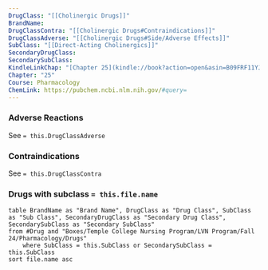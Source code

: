 ```yaml
---
DrugClass: "[[Cholinergic Drugs]]"
BrandName: 
DrugClassContra: "[[Cholinergic Drugs#Contraindications]]"
DrugClassAdverse: "[[Cholinergic Drugs#Side/Adverse Effects]]"
SubClass: "[[Direct-Acting Cholinergics]]"
SecondaryDrugClass: 
SecondarySubClass: 
KindleLinkChap: "[Chapter 25](kindle://book?action=open&asin=B09FRF11YJ&location=13417)"
Chapter: "25"
Course: Pharmacology
ChemLink: https://pubchem.ncbi.nlm.nih.gov/#query=
---
```

### Adverse Reactions 
See `= this.DrugClassAdverse`

### Contraindications
See `= this.DrugClassContra`

### Drugs with subclass `= this.file.name`
```dataview
table BrandName as "Brand Name", DrugClass as "Drug Class", SubClass as "Sub Class", SecondaryDrugClass as "Secondary Drug Class", SecondarySubClass as "Secondary SubClass"
from #Drug and "Boxes/Temple College Nursing Program/LVN Program/Fall 24/Pharmacology/Drugs" 
	where SubClass = this.SubClass or SecondarySubClass = this.SubClass
sort file.name asc
```
